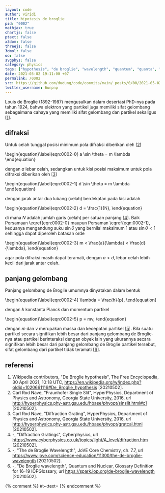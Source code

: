 ```yaml
---
layout: code
author: viridi
title: hipotesis de broglie
pid: "0002"
mathjax: true
chartjs: false
ptext: false
x3dom: false
threejs: false
3dmol: false
oo: false
svgphys: false
category: physics
tags: ["hypothesis", "de broglie", "wavelength", "quantum", "quanta", "light"]
date: 2021-05-02 19:11:00 +07
permalink: /0002
src: https://github.com/dudung/code/commits/main/_posts/0/00/2021-05-02-de-broglie-hypothesis.md
twitter_username: 6unpnp
---
```

Louis de Broglie (1892-1987) mengusulkan dalam desertasi PhD-nya pada tahun 1924, bahwa elektron yang partikel juga memiliki sifat gelombang sebagaimana cahaya yang memiliki sifat gelombang dan partikel sekaligus [[1](#r1)].


## difraksi
Untuk celah tunggal posisi minimum pola difraksi diberikan oleh [[2](#r2)]

\begin{equation}\label{eqn:0002-0}
a \sin \theta = m \lambda
\end{equation}

dengan $a$ lebar celah, sedangkan untuk kisi posisi maksimum untuk pola difraksi diberikan oleh [[3](#r3)]

\begin{equation}\label{eqn:0002-1}
d \sin \theta = m \lambda
\end{equation}

dengan jarak antar dua lubang (celah) berdekatan pada kisi adalah

\begin{equation}\label{eqn:0002-2}
d = \frac{1}{N},
\end{equation}

di mana $N$ adalah jumlah garis (celah) per satuan panjang [[4](#r4)]. Baik Persamaan \eqref{eqn:0002-0} maupun Persaman \eqref{eqn:0002-1}, keduanya mengandung suku $\sin\theta$ yang bernilai maksimum $1$ atau $\sin\theta < 1$ sehingga dapat diperoleh batasan orde

\begin{equation}\label{eqn:0002-3}
m < \frac{a}{\lambda} < \frac{d}{\lambda},
\end{equation}

agar pola difraksi masih dapat teramati, dengan $a < d$, lebar celah lebih kecil dari jarak antar celah.


## panjang gelombang
Panjang gelombang de Broglie umumnya dinyatakan dalam bentuk

\begin{equation}\label{eqn:0002-4}
\lambda = \frac{h}{p},
\end{equation}

dengan $h$ konstanta Planck dan momentum partikel

\begin{equation}\label{eqn:0002-5}
p = mv,
\end{equation}

dengan $m$ dan $v$ merupakan massa dan kecepatan partikel [[5](#r5)]. Bila suatu partikel secara signifikan lebih besar dari panjang gelombang de Broglie-nya atau partikel berinteraksi dengan obyek lain yang ukurannya secara signifikan lebih besar dari panjang gelombang de Broglie partikel tersebut, sifat gelombang dari partikel tidak teramati [[6](#r6)].


## referensi
1. <a name="r1"></a>Wikipedia contributors, "De Broglie hypothesis", The Free Encyclopedia, 30 April 2021, 10:18 UTC, <https://en.wikipedia.org/w/index.php?oldid=1020661116#De_Broglie_hypothesis> [20210502].
2. <a name="r2"></a>Carl Rod Nave, "Fraunhofer Single Slit", HyperPhysics, Department of Physics and Astronomy, Georgia State University, 2016, url <http://hyperphysics.phy-astr.gsu.edu/hbase/phyopt/sinslit.html#c1> [20210502].
3. <a name="r3"></a>Carl Rod Nave, "Diffraction Grating", HyperPhysics, Department of Physics and Astronomy, Georgia State University, 2016, url <http://hyperphysics.phy-astr.gsu.edu/hbase/phyopt/gratcal.html> [20210502].
4. <a name="r4"></a>-, "Diffraction Gratings", Cyberphysics, url <https://www.cyberphysics.co.uk/topics/light/A_level/difraction.htm> [20210502].
5. <a name="r5"></a>-, "The de Broglie Wavelength", JoVE Core Chemistry, ch. 7.7, url <https://www.jove.com/science-education/11300/the-de-broglie-wavelength> [20210502].
6. <a name="r6"></a>-, "De Broglie wavelength", Quantum and Nuclear, Glossary Definition for 16-19 IOPGlossary, url <https://spark.iop.org/de-broglie-wavelength> [20210502].


{% comment %}
#:~:text=
{% endcomment %}
